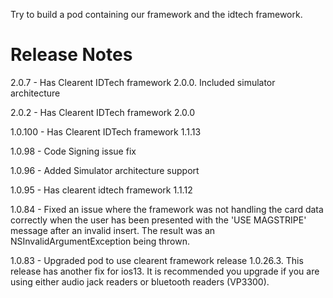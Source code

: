 Try to build a pod containing our framework and the idtech framework.


# Release Notes

2.0.7 - Has Clearent IDTech framework 2.0.0. Included simulator architecture

2.0.2 - Has Clearent IDTech framework 2.0.0

1.0.100 - Has Clearent IDTech framework 1.1.13

1.0.98 - Code Signing issue fix

1.0.96 - Added Simulator architecture support

1.0.95 - Has clearent idtech framework 1.1.12

1.0.84 - Fixed an issue where the framework was not handling the card data correctly when the user has been presented with the 'USE MAGSTRIPE' message after an invalid insert. The result was an NSInvalidArgumentException being thrown.

1.0.83 - Upgraded pod to use clearent framework release 1.0.26.3. This release has another fix for ios13. It is recommended you upgrade if you are using either audio jack readers or bluetooth readers (VP3300).
